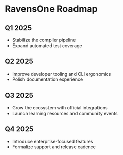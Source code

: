 # RavensOne Roadmap

## Q1 2025
- Stabilize the compiler pipeline
- Expand automated test coverage

## Q2 2025
- Improve developer tooling and CLI ergonomics
- Polish documentation experience

## Q3 2025
- Grow the ecosystem with official integrations
- Launch learning resources and community events

## Q4 2025
- Introduce enterprise-focused features
- Formalize support and release cadence
